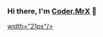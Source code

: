 ### Hi there, I'm [Coder.MrX](https://github.com/aloneboy03) 👋

[width="21px"/>](https://instagram.com/coder.mrx)